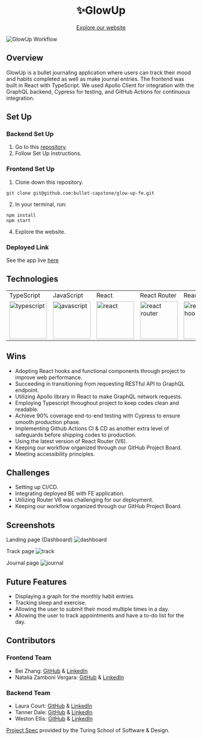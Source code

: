   <h1 align="center">✨GlowUp</h1>
<p align="center">
  <a href="https://bullet-capstone.github.io/glow-up-fe/">Explore our website</a>
</p>

![GlowUp Workflow](https://github.com/bullet-capstone/glow-up-fe/actions/workflows/node.js.yml/badge.svg)

## Overview

GlowUp is a bullet journaling application where users can track their mood and habits completed as well as make journal entries. The frontend was built in React with TypeScript. We used Apollo Client for integration with the GraphQL backend, Cypress for testing, and GitHub Actions for continuous integration.

## Set Up

### Backend Set Up

1. Go to this [repository](https://github.com/bullet-capstone/glow-up-be).
2. Follow Set Up instructions.

### Frontend Set Up

1. Clone down this repository.

```
git clone git@github.com:bullet-capstone/glow-up-fe.git
```

2. In your terminal, run:

```
npm install
npm start
```

4. Explore the website.

### Deployed Link

See the app live [here](https://bullet-capstone.github.io/glow-up-fe/)

## Technologies

<table>
    <tr>
        <td>TypeScript</td>
        <td>JavaScript</td>
        <td>React</td>
        <td>React Router</td>
        <td>React Hooks</td>
        <td>HTML</td>
        <td>CSS</td>
        <td>Context API</td>
        <td>Cypress</td>
        <td>Apollo Client</td>
    </tr>
    </tr>
        <td><img src="https://cdn.worldvectorlogo.com/logos/typescript.svg" alt="typescript" width="100" height="auto" /></td>
        <td><img src="https://user-images.githubusercontent.com/73092355/119360616-074c6580-bc68-11eb-8ac1-f1ca05b87bf8.png" alt="javascript" width="100" height="auto" /></td>
        <td><img src="https://user-images.githubusercontent.com/73092355/119361040-74f89180-bc68-11eb-845a-29ec9f93f095.png" alt="react" width="100" height="auto" /></td>
        <td><img src="https://user-images.githubusercontent.com/73092355/119361186-9d808b80-bc68-11eb-97ee-05bde2700716.png" alt="react router" width="100" height="auto" /></td>
        <td><img src="https://miro.medium.com/max/1400/1*-Ijet6kVJqGgul6adezDLQ.png" alt="react hooks" width="100" height="auto" /></td>
        <td><img src="https://user-images.githubusercontent.com/73092355/119402191-d553f700-bc99-11eb-8cd3-6ef44023d530.png" alt="HTML" width="100" height="auto" /></td>
        <td><img src="https://user-images.githubusercontent.com/73092355/119402395-1e0bb000-bc9a-11eb-9173-30403b8848d1.png" alt="css" width="100" height="auto" /></td>
        <td><img src="https://miro.medium.com/max/1400/0*_54xAc93WGeIuRZZ.png" alt="react context api" width="100" height="auto" /></td>
        <td><img src="https://user-images.githubusercontent.com/73092355/119361263-b5f0a600-bc68-11eb-9f41-8e10aa013e7a.png" alt="Cypress" width="100" height="auto" /></td>
         <td><img src="https://user-images.githubusercontent.com/841294/53402609-b97a2180-39ba-11e9-8100-812bab86357c.png" alt="apollo client" width="100" height="auto" /></td>
    </tr>
</table>

## Wins

- Adopting React hooks and functional components through project to improve web performance.
- Succeeding in transitioning from requesting RESTful API to GraphQL endpoint.
- Utilizing Apollo library in React to make GraphQL network requests.
- Employing Typescript throughout project to keep codes clean and readable.
- Achieve 90% coverage end-to-end testing with Cypress to ensure smooth production phase.
- Implementing Github Actions CI & CD as another extra level of safeguards before shipping codes to production.
- Using the latest version of React Router (V6).
- Keeping our workflow organized through our GitHub Project Board.
- Meeting accessibility principles.

## Challenges

- Setting up CI/CD.
- Integrating deployed BE with FE application.
- Utilizing Router V6 was challenging for our deployment.
- Keeping our workflow organized through our GitHub Project Board.

## Screenshots
Landing page (Dashboard)
![dashboard](https://user-images.githubusercontent.com/73845209/146233236-433367a7-f642-44a4-b0ca-0ccd6b6505a0.gif)

Track page
![track](https://user-images.githubusercontent.com/73845209/146233279-69f6aed3-6391-49d5-a87a-cc60bbfa6c76.gif)

Journal page
![journal](https://user-images.githubusercontent.com/73845209/146233313-2b98faa5-842b-47ee-b91e-7882b60011e5.gif)


## Future Features

- Displaying a graph for the monthly habit entries.
- Tracking sleep and exercise.
- Allowing the user to submit their mood multiple times in a day.
- Allowing the user to track appointments and have a to-do list for the day.

## Contributors

### Frontend Team

- Bei Zhang: [GitHub](https://github.com/beizy) & [LinkedIn](https://www.linkedin.com/in/bei-z-75aa1b7a/)
- Natalia Zamboni Vergara: [GitHub](https://github.com/nzambonivergara) & [LinkedIn](https://www.linkedin.com/in/natalia-zamboni-vergara)

### Backend Team

- Laura Court: [GitHub](https://github.com/Lmcourt) & [LinkedIn](https://www.linkedin.com/in/laura-court/)
- Tanner Dale: [GitHub](https://github.com/TannerDale) & [LinkedIn](https://www.linkedin.com/in/tannerdale/)
- Weston Ellis: [GitHub](https://github.com/WMudgeEllis/) & [LinkedIn](https://www.linkedin.com/in/weston-mudge-ellis/)

[Project Spec](https://mod4.turing.edu/projects/capstone/) provided by the Turing School of Software & Design.
